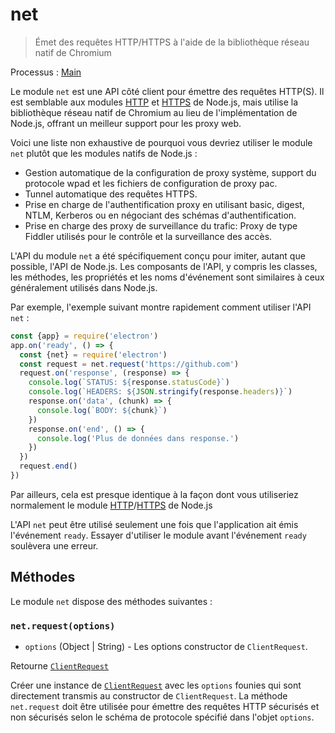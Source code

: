 # net

> Émet des requêtes HTTP/HTTPS à l'aide de la bibliothèque réseau natif de Chromium

Processus : [Main](../glossary.md#main-process)

Le module `net` est une API côté client pour émettre des requêtes HTTP(S). Il est semblable aux modules [HTTP](https://nodejs.org/api/http.html) et [HTTPS](https://nodejs.org/api/https.html) de Node.js, mais utilise la bibliothèque réseau natif de Chromium au lieu de l'implémentation de Node.js, offrant un meilleur support pour les proxy web.

Voici une liste non exhaustive de pourquoi vous devriez utiliser le module `net` plutôt que les modules natifs de Node.js :

* Gestion automatique de la configuration de proxy système, support du protocole wpad et les fichiers de configuration de proxy pac.
* Tunnel automatique des requêtes HTTPS.
* Prise en charge de l'authentification proxy en utilisant basic, digest, NTLM, Kerberos ou en négociant des schémas d'authentification.
* Prise en charge des proxy de surveillance du trafic: Proxy de type Fiddler utilisés pour le contrôle et la surveillance des accès.

L'API du module `net` a été spécifiquement conçu pour imiter, autant que possible, l'API de Node.js. Les composants de l'API, y compris les classes, les méthodes, les propriétés et les noms d'événement sont similaires à ceux généralement utilisés dans Node.js.

Par exemple, l'exemple suivant montre rapidement comment utiliser l'API `net` :

```javascript
const {app} = require('electron')
app.on('ready', () => {
  const {net} = require('electron')
  const request = net.request('https://github.com')
  request.on('response', (response) => {
    console.log(`STATUS: ${response.statusCode}`)
    console.log(`HEADERS: ${JSON.stringify(response.headers)}`)
    response.on('data', (chunk) => {
      console.log(`BODY: ${chunk}`)
    })
    response.on('end', () => {
      console.log('Plus de données dans response.')
    })
  })
  request.end()
})
```

Par ailleurs, cela est presque identique à la façon dont vous utiliseriez normalement le module [HTTP](https://nodejs.org/api/http.html)/[HTTPS](https://nodejs.org/api/https.html) de Node.js

L'API `net` peut être utilisé seulement une fois que l'application ait émis l'événement `ready`. Essayer d'utiliser le module avant l'événement `ready` soulèvera une erreur.

## Méthodes

Le module `net` dispose des méthodes suivantes :

### `net.request(options)`

* `options` (Object | String) - Les options constructor de `ClientRequest`.

Retourne [`ClientRequest`](./client-request.md)

Créer une instance de [`ClientRequest`](./client-request.md) avec les `options` founies qui sont directement transmis au constructor de `ClientRequest`. La méthode `net.request` doit être utilisée pour émettre des requêtes HTTP sécurisés et non sécurisés selon le schéma de protocole spécifié dans l'objet `options`.